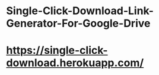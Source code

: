 # Single-Click-Download-Link-Generator-For-Google-Drive
# https://single-click-download.herokuapp.com/
